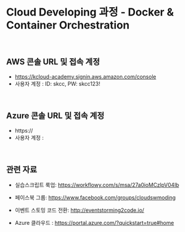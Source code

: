 #  Cloud Developing 과정 - Docker & Container Orchestration

<br/>

## AWS 콘솔 URL 및 접속 계정
- https://kcloud-academy.signin.aws.amazon.com/console
- 사용자 계정 : ID: skcc, PW: skcc123!

<br/>

## Azure 콘솔 URL 및 접속 계정
- https://
- 사용자 계정 : 

<br/>

## 관련 자료

- 실습스크립트 룩업:
https://workflowy.com/s/msa/27a0ioMCzlpV04Ib

- 페이스북 그룹: 
https://www.facebook.com/groups/cloudswmoding  

- 이벤트 스토밍 코드 전환: 
http://eventstorming2code.io/  

- Azure 클라우드 : 
https://portal.azure.com/?quickstart=true#home

<br/>
